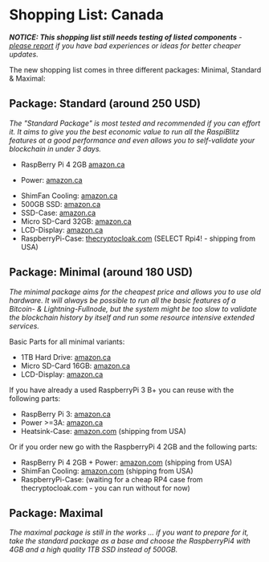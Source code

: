 # Shopping List: Canada

*__NOTICE: This shopping list still needs testing of listed components__ - [please report](https://github.com/rootzoll/raspiblitz/issues/691) if you have bad experiences or ideas for better cheaper updates.*

The new shopping list comes in three different packages: Minimal, Standard & Maximal:

## Package: Standard (around 250 USD)

*The "Standard Package" is most tested and recommended if you can effort it. It aims to give you the best economic value to run all the RaspiBlitz features at a good performance and even allows you to self-validate your blockchain in under 3 days.* 

* RaspBerry Pi 4 2GB [amazon.ca](https://www.amazon.ca/Raspberry-Pi-Computer-Model-2GB/dp/B07W5BJ2CQ)
+ Power: [amazon.ca](https://www.amazon.ca/Official-Raspberry-Pi-Supply-Output/dp/B07W8XHMJZ)
* ShimFan Cooling: [amazon.ca](https://www.amazon.ca/Pimoroni-Fan-SHIM-Raspberry-Expectancy/dp/B07TTTCN8H)
* 500GB SSD: [amazon.ca](https://www.amazon.ca/Crucial-MX500-500GB-NAND-Internal/dp/B0786QNS9B)
* SSD-Case: [amazon.ca](https://www.amazon.ca/UGREEN-Enclosure-External-Adapter-Housing/dp/B07D2BHVBD)
* Micro SD-Card 32GB: [amazon.ca](https://www.amazon.ca/dp/B07DTFRNRJ)
* LCD-Display: [amazon.ca](https://www.amazon.ca/dp/B07L1215W5)
* RaspberryPi-Case: [thecryptocloak.com](https://thecryptocloak.com/product/lightningshell/) (SELECT Rpi4! - shipping from USA)

## Package: Minimal (around 180 USD)

*The minimal package aims for the cheapest price and allows you to use old hardware. It will always be possible to run all the basic features of a Bitcoin- & Lightning-Fullnode, but the system might be too slow to validate the blockchain history by itself and run some resource intensive extended services.*

Basic Parts for all minimal variants:
* 1TB Hard Drive: [amazon.ca](https://www.amazon.ca/dp/B079D359S6)
* Micro SD-Card 16GB: [amazon.ca](https://www.amazon.ca/Sandisk-Ultra-Micro-UHS-I-Adapter/dp/B073K14CVB)
* LCD-Display: [amazon.ca](https://www.amazon.ca/dp/B07L1215W5)

If you have already a used RaspberryPi 3 B+ you can reuse with the following parts:
* RaspBerry Pi 3: [amazon.ca](https://www.amazon.ca/dp/B07BFH96M3)
* Power >=3A: [amazon.ca](https://www.amazon.ca/dp/B07MC7B9X3) 
* Heatsink-Case: [amazon.com](https://www.amazon.com/dp/B07M8SH8TM) (shipping from USA)

Or if you order new go with the RaspberryPi 4 2GB and the following parts:
* RaspBerry Pi 4 2GB + Power: [amazon.com](https://www.amazon.com/CanaKit-Raspberry-Basic-Kit-2GB/dp/B07TYK4RL8) (shipping from USA)
* ShimFan Cooling: [amazon.com](https://www.amazon.com/Pimoroni-Fan-Shim-Raspberry-PI/dp/B07TTTCN8H/) (shipping from USA)
* RaspberryPi-Case: (waiting for a cheap RP4 case from thecryptocloak.com - you can run without for now)

## Package: Maximal

*The maximal package is still in the works ... if you want to prepare for it, take the standard package as a base and choose the RaspberryPi4 with 4GB and a high quality 1TB SSD instead of 500GB.*
